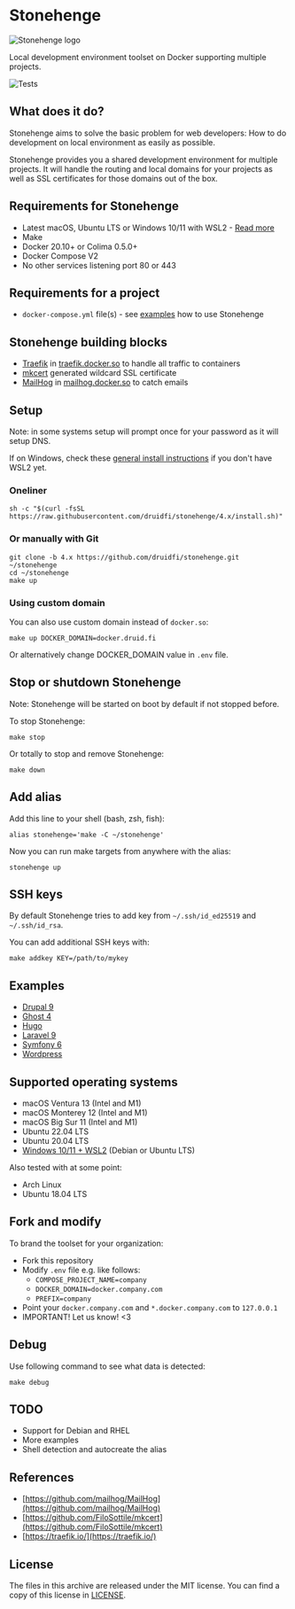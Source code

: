 # Stonehenge

![Stonehenge logo](https://github.com/druidfi/stonehenge/raw/4.x/logos/stonehenge_logo_wide.svg)

Local development environment toolset on Docker supporting multiple projects.

![Tests](https://github.com/druidfi/stonehenge/workflows/Tests/badge.svg)

## What does it do?

Stonehenge aims to solve the basic problem for web developers: How to do development on local environment as easily as
possible.

Stonehenge provides you a shared development environment for multiple projects. It will handle the routing and local
domains for your projects as well as SSL certificates for those domains out of the box.

## Requirements for Stonehenge

- Latest macOS, Ubuntu LTS or Windows 10/11 with WSL2 - [Read more](#supported-operating-systems)
- Make
- Docker 20.10+ or Colima 0.5.0+
- Docker Compose V2
- No other services listening port 80 or 443

## Requirements for a project

- `docker-compose.yml` file(s) - see [examples](#examples) how to use Stonehenge

## Stonehenge building blocks

- [Traefik](https://traefik.io/traefik/) in [traefik.docker.so](https://traefik.docker.so) to handle all traffic to containers
- [mkcert](https://github.com/FiloSottile/mkcert) generated wildcard SSL certificate
- [MailHog](https://github.com/mailhog/MailHog) in [mailhog.docker.so](https://mailhog.docker.so) to catch emails

## Setup

Note: in some systems setup will prompt once for your password as it will setup DNS.

If on Windows, check these [general install instructions](https://github.com/druidfi/stonehenge/blob/4.x/WSL2.md) if you don't have WSL2 yet.

### Oneliner

```
sh -c "$(curl -fsSL https://raw.githubusercontent.com/druidfi/stonehenge/4.x/install.sh)"
```

### Or manually with Git

```
git clone -b 4.x https://github.com/druidfi/stonehenge.git ~/stonehenge
cd ~/stonehenge
make up
```

### Using custom domain

You can also use custom domain instead of `docker.so`:

```
make up DOCKER_DOMAIN=docker.druid.fi
```

Or alternatively change DOCKER_DOMAIN value in `.env` file.

## Stop or shutdown Stonehenge

Note: Stonehenge will be started on boot by default if not stopped before.

To stop Stonehenge:

```
make stop
```

Or totally to stop and remove Stonehenge:

```
make down
```

## Add alias

Add this line to your shell (bash, zsh, fish):

```
alias stonehenge='make -C ~/stonehenge'
```

Now you can run make targets from anywhere with the alias:

```
stonehenge up
```

## SSH keys

By default Stonehenge tries to add key from `~/.ssh/id_ed25519` and `~/.ssh/id_rsa`.

You can add additional SSH keys with:

```
make addkey KEY=/path/to/mykey
```

## Examples

- [Drupal 9](https://github.com/druidfi/stonehenge/tree/4.x/examples/drupal)
- [Ghost 4](https://github.com/druidfi/stonehenge/tree/4.x/examples/ghost)
- [Hugo](https://github.com/druidfi/stonehenge/tree/4.x/examples/hugo)
- [Laravel 9](https://github.com/druidfi/stonehenge/tree/4.x/examples/laravel)
- [Symfony 6](https://github.com/druidfi/stonehenge/tree/4.x/examples/symfony)
- [Wordpress](https://github.com/druidfi/stonehenge/tree/4.x/examples/wordpress)

## Supported operating systems

- macOS Ventura 13 (Intel and M1)
- macOS Monterey 12 (Intel and M1)
- macOS Big Sur 11 (Intel and M1)
- Ubuntu 22.04 LTS
- Ubuntu 20.04 LTS
- [Windows 10/11 + WSL2](https://github.com/druidfi/stonehenge/blob/4.x/WSL2.md) (Debian or Ubuntu LTS)

Also tested with at some point:

- Arch Linux
- Ubuntu 18.04 LTS

## Fork and modify

To brand the toolset for your organization:

- Fork this repository
- Modify `.env` file e.g. like follows:
  - `COMPOSE_PROJECT_NAME=company`
  - `DOCKER_DOMAIN=docker.company.com`
  - `PREFIX=company`
- Point your `docker.company.com` and `*.docker.company.com` to `127.0.0.1`
- IMPORTANT! Let us know! <3

## Debug

Use following command to see what data is detected:

```
make debug
```

## TODO

- Support for Debian and RHEL
- More examples
- Shell detection and autocreate the alias

## References

- [https://github.com/mailhog/MailHog](https://github.com/mailhog/MailHog)
- [https://github.com/FiloSottile/mkcert](https://github.com/FiloSottile/mkcert)
- [https://traefik.io/](https://traefik.io/)

## License

The files in this archive are released under the MIT license. You can find a copy of this license in [LICENSE](https://github.com/druidfi/stonehenge/raw/4.x/LICENSE).
